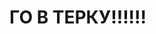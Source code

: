 <html lang="en">
<head>
<meta charset="UTF-8">
<meta name="viewport" content="width=device-width,
initial-scale=1. 0">
<meta http-equiv="X-UA-Compatible" content="ie=edge">
<title>ГО в терку</title>
</head>
<body>
<h1>ГО В ТЕРКУ!!!!!!<h1>
</body> 
</html>
